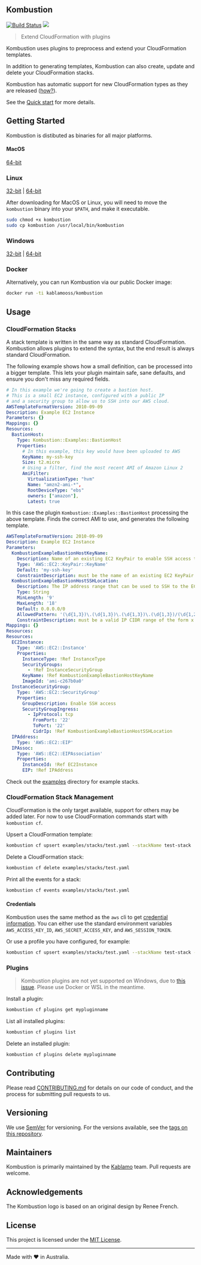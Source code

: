 ## Kombustion

[![Build Status](https://travis-ci.org/KablamoOSS/kombustion.svg?branch=master)](https://travis-ci.org/KablamoOSS/kombustion)
[![](https://tokei.rs/b1/github/KablamoOSS/kombustion)](https://github.com/KablamoOSS/kombustion)

> Extend CloudFormation with plugins

Kombustion uses plugins to preprocess and extend your CloudFormation templates.

In addition to generating templates, Kombustion can also create, update and
delete your CloudFormation stacks.

Kombustion has automatic support for new CloudFormation types as they are
released ([how?](docs/generation.md)).

See the [Quick start](docs/quickstart.md) for more details.

## Getting Started

Kombustion is distibuted as binaries for all major platforms.

#### MacOS

[64-bit](http://downloads.kombustion.io/releases/latest/MacOS/64/kombustion)

### Linux

[32-bit](http://downloads.kombustion.io/releases/latest/Linux/32/kombustion) |
[64-bit](http://downloads.kombustion.io/releases/latest/Linux/64/kombustion)

After downloading for MacOS or Linux, you will need to move the `kombustion`
binary into your `$PATH`, and make it executable.

```bash
sudo chmod +x kombustion
sudo cp kombustion /usr/local/bin/kombustion
```

### Windows

[32-bit](http://downloads.kombustion.io/releases/latest/Windows/32/kombustion.exe)
|
[64-bit](http://downloads.kombustion.io/releases/latest/Windows/64/kombustion.exe)

### Docker

Alternatively, you can run Kombustion via our public Docker image:

```sh
docker run -ti kablamooss/kombustion
```

## Usage

### CloudFormation Stacks

A stack template is written in the same way as standard CloudFormation.
Kombustion allows plugins to extend the syntax, but the end result is always
standard CloudFormation.

The following example shows how a small definition, can be processed into a
bigger template. This lets your plugin maintain safe, sane defaults, and ensure
you don't miss any required fields.

```yaml
# In this example we're going to create a bastion host.
# This is a small EC2 instance, configured with a public IP
# and a security group to allow us to SSH into our AWS cloud.
AWSTemplateFormatVersion: 2010-09-09
Description: Example EC2 Instance
Parameters: {}
Mappings: {}
Resources:
  BastionHost:
    Type: Kombustion::Examples::BastionHost
    Properties:
      # In this example, this key would have been uploaded to AWS
      KeyName: my-ssh-key
      Size: t2.micro
      # Using a filter, find the most recent AMI of Amazon Linux 2
      AmiFilter:
        VirtualizationType: "hvm"
        Name: "amzn2-ami-*",
        RootDeviceType: "ebs"
        owners: ["amazon"],
        Latest: true
```

In this case the plugin `Kombustion::Examples::BastionHost` processing the above
template. Finds the correct AMI to use, and generates the following template.

```yaml
AWSTemplateFormatVersion: 2010-09-09
Description: Example EC2 Instance
Parameters:
  KombustionExampleBastionHostKeyName:
    Description: Name of an existing EC2 KeyPair to enable SSH access to the instances
    Type: 'AWS::EC2::KeyPair::KeyName'
    Default: 'my-ssh-key'
    ConstraintDescription: must be the name of an existing EC2 KeyPair.
  KombustionExampleBastionHostSSHLocation:
    Description: The IP address range that can be used to SSH to the EC2 instances
    Type: String
    MinLength: '9'
    MaxLength: '18'
    Default: 0.0.0.0/0
    AllowedPattern: '(\d{1,3})\.(\d{1,3})\.(\d{1,3})\.(\d{1,3})/(\d{1,2})'
    ConstraintDescription: must be a valid IP CIDR range of the form x.x.x.x/x.
Mappings: {}
Resources:
Resources:
  EC2Instance:
    Type: 'AWS::EC2::Instance'
    Properties:
      InstanceType: !Ref InstanceType
      SecurityGroups:
        - !Ref InstanceSecurityGroup
      KeyName: !Ref KombustionExampleBastionHostKeyName
      ImageId: 'ami-c267b0a0'
  InstanceSecurityGroup:
    Type: 'AWS::EC2::SecurityGroup'
    Properties:
      GroupDescription: Enable SSH access
      SecurityGroupIngress:
        - IpProtocol: tcp
          FromPort: '22'
          ToPort: '22'
          CidrIp: !Ref KombustionExampleBastionHostSSHLocation
  IPAddress:
    Type: 'AWS::EC2::EIP'
  IPAssoc:
    Type: 'AWS::EC2::EIPAssociation'
    Properties:
      InstanceId: !Ref EC2Instance
      EIP: !Ref IPAddress
```

Check out the
[examples](https://github.com/KablamoOSS/Kombustion/tree/master/examples/)
directory for example stacks.

### CloudFormation Stack Management

CloudFormation is the only target available, support for others may be added
later. For now to use CloudFormation commands start with `kombustion cf`.

Upsert a CloudFormation template:

```sh
kombustion cf upsert examples/stacks/test.yaml --stackName test-stack
```

Delete a CloudFormation stack:

```sh
kombustion cf delete examples/stacks/test.yaml
```

Print all the events for a stack:

```sh
kombustion cf events examples/stacks/test.yaml
```

#### Credentials

Kombustion uses the same method as the `aws` cli to get
[credential information](https://docs.aws.amazon.com/cli/latest/userguide/cli-chap-getting-started.html).
You can either use the standard environment variables `AWS_ACCESS_KEY_ID`,
`AWS_SECRET_ACCESS_KEY`, and `AWS_SESSION_TOKEN`.

Or use a profile you have configured, for example:

```sh
kombustion cf upsert examples/stacks/test.yaml --stackName test-stack --profile myAwsProfile
```

### Plugins

> Kombustion plugins are not yet supported on Windows, due to
> [this issue](https://github.com/golang/go/issues/19282). Please use Docker or
> WSL in the meantime.

Install a plugin:

```sh
kombustion cf plugins get mypluginname
```

List all installed plugins:

```sh
kombustion cf plugins list
```

Delete an installed plugin:

```sh
kombustion cf plugins delete mypluginname
```

## Contributing

Please read
[CONTRIBUTING.md](https://github.com/KablamoOSS/kombustion/blob/master/CONTRIBUTING.md)
for details on our code of conduct, and the process for submitting pull requests
to us.

## Versioning

We use [SemVer](http://semver.org/) for versioning. For the versions available,
see the
[tags on this repository](https://github.com/KablamoOSS/kombustion/tags).

## Maintainers

Kombustion is primarily maintained by the [Kablamo](https://www.kablamo.com.au/)
team. Pull requests are welcome.

## Acknowledgements

The Kombustion logo is based on an original design by Renee French.

## License

This project is licensed under the
[MIT License](https://github.com/KablamoOSS/kombustion/blob/master/LICENSE).

---

Made with :heart: in Australia.
